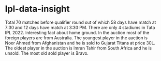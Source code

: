 # Ipl-data-insight
Total 70 matches before qualifier round out of which 58 days have match at 7:30 and 12 days have match at 3:30 PM.
There are only 4 stadiums in Tata IPL 2022.
Interesting fact about home ground.
In the auction most of the foreign players are from Australia.
The youngest player in the auction is Noor Ahmed from Afghanistan and he is sold to Gujarat Titans at price 30L.
The oldest player in the auction is Imran Tahir from South Africa and he is unsold.
The most old sold player is Bravo.
